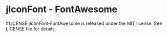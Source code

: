 # jIconFont - FontAwesome

#LICENSE
jIconFont-FontAwesome is released under the MIT license. See LICENSE file for details.


